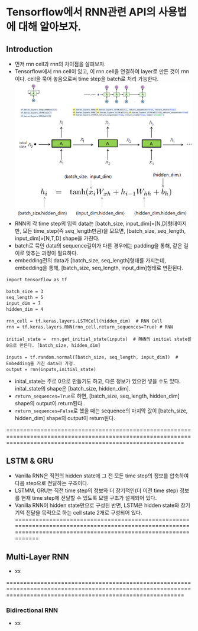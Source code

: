 # Tensorflow에서 RNN관련 API의 사용법에 대해 알아보자.

## Introduction
- 먼저 rnn cell과 rnn의 차이점을 살펴보자.
- Tensorflow에서 rnn cell이 있고, 이 rnn cell을 연결하여 layer로 만든 것이 rnn이다. cell을 묶어 놓음으로써 time step을 batch로 처리 가능한다.
![decode](./rnncell.png)
![decode](./RNN.png)
- RNN의 각 time step의 입력 data는 [batch_size, input_dim]=[N,D]형태이지만, 모든 time_step(즉 seq_length만큼)을 모으면, [batch_size, seq_length, input_dim]=[N,T,D] shape을 가진다. 
- batch로 묶인 data의 sequence길이가 다른 경우에는 padding을 통해, 같은 길이로 맞추는 과정이 필요하다.
- embedding전의 data가 [batch_size, seq_length]형태를 가지는데, embedding을 통해, [batch_size, seq_length, input_dim]형태로 변환된다.
```
import tensorflow as tf

batch_size = 3
seq_length = 5
input_dim = 7
hidden_dim = 4

rnn_cell = tf.keras.layers.LSTMCell(hidden_dim)  # RNN Cell
rnn = tf.keras.layers.RNN(rnn_cell,return_sequences=True) # RNN

initial_state =  rnn.get_initial_state(inputs)  # RNN의 initial state를 0으로 만든다. [batch_size, hidden_dim]

inputs = tf.random.normal([batch_size, seq_length, input_dim])  # Embedding을 거친 data라 가정.
output = rnn(inputs,initial_state)

```
- inital_state는 주로 0으로 만들기도 하고, 다른 정보가 있으면 넣을 수도 있다. inital_state의 shape은 [batch_size, hidden_dim].
- `return_sequences=True`로 하면, [batch_size, seq_length, hidden_dim] shape의 output이 return된다..
- `return_sequences=False`로 했을 때는 sequence의 마지막 값이 [batch_size, hidden_dim] shape의 output이 return된다.

================================================================================================================================================================


## LSTM & GRU
- Vanilla RNN은 직전의 hidden state에 그 전 모든 time step의 정보를 압축하여 다음 step으로 전달하는 구조이다.
- LSTMM, GRU는 직전 time step의 정보와 더 장기적인(더 이전 time step) 정보를 현재 time step에 전달할 수 있도록 모델 구조가 설계되어 있다. 
- Vanilla RNN이 hidden state만으로 구성된 반면, LSTM은 hidden state와 장기 기억 전달을 목적으로 하는 cell state 2개로 구성되어 있다.
================================================================================================================================================================


## Multi-Layer RNN
- xx


================================================================================================================================================================

### Bidirectional RNN
- xx

